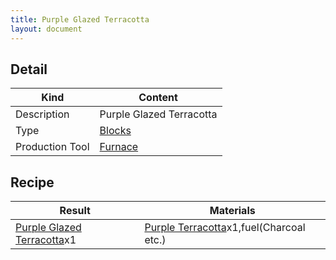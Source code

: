 ```yaml
---
title: Purple Glazed Terracotta
layout: document
---
```

## Detail

|Kind|Content|
|---|---|
|Description|Purple Glazed Terracotta|
|Type|[Blocks](Blocks)|
|Production Tool|[Furnace](Furnace)|

## Recipe

|Result|Materials|
|---|---|
|[Purple Glazed Terracotta](Purple_Glazed_Terracotta)x1|[Purple Terracotta](Purple_Terracotta)x1,fuel(Charcoal etc.)|
